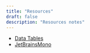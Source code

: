 ```yaml
---
title: "Resources"
draft: false
description: "Resources notes"
---
```


* [Data Tables](https://www.datatables.net)
* [JetBrainsMono](https://www.jetbrains.com/lp/mono/#how-to-install)